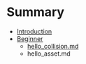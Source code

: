 # Summary

* [Introduction](README.md)
* [Beginner](beginner/beginner-intro.md)
   * [hello_collision.md](beginner/hello_collision.md)
   * hello_asset.md

